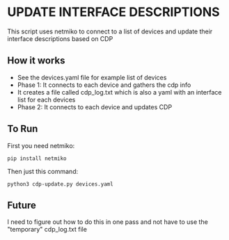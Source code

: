 # UPDATE INTERFACE DESCRIPTIONS

This script uses netmiko to connect to a list of devices and update their interface descriptions based on CDP

## How it works

* See the devices.yaml file for example list of devices
* Phase 1: It connects to each device and gathers the cdp info
* It creates a file called cdp_log.txt which is also a yaml with an interface list for each devices 
* Phase 2: It connects to each device and updates CDP

## To Run

First you need netmiko:

```
pip install netmiko
```

Then just this command:

```
python3 cdp-update.py devices.yaml
```

## Future

I need to figure out how to do this in one pass and not have to use the "temporary" cdp_log.txt file

